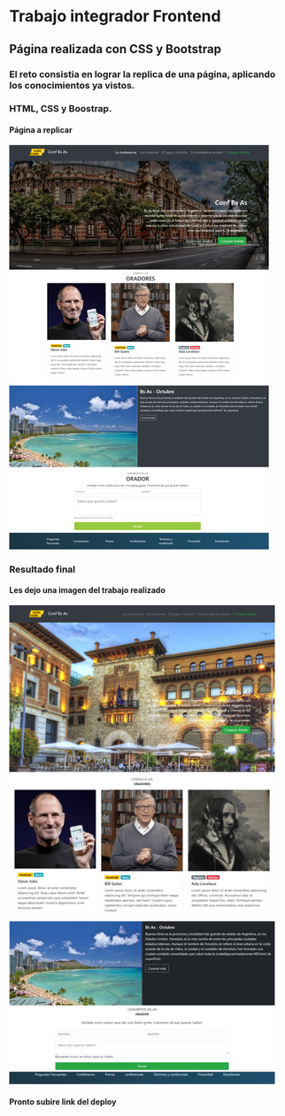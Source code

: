# Trabajo integrador Frontend 

## Página realizada con CSS y Bootstrap


### El reto consistia en lograr la replica de una página, aplicando los conocimientos ya vistos. 
### HTML, CSS y Boostrap.

#### Página a replicar
![Alt text](/img/final_front.jpg "imagen a replicar")


### Resultado final
#### Les dejo una imagen del trabajo realizado

![Alt text](/img/replica-final.png "resultado del trabajo integrador")
#### Pronto subire link del deploy